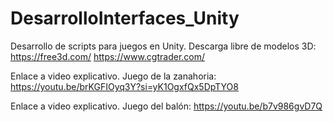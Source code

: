 # DesarrolloInterfaces_Unity

Desarrollo de scripts para juegos en Unity.
Descarga libre de modelos 3D:
https://free3d.com/
https://www.cgtrader.com/

Enlace a video explicativo. Juego de la zanahoria:
https://youtu.be/brKGFIOyq3Y?si=yK1OgxfQx5DpTYO8

Enlace a video explicativo. Juego del balón:
https://youtu.be/b7v986gvD7Q